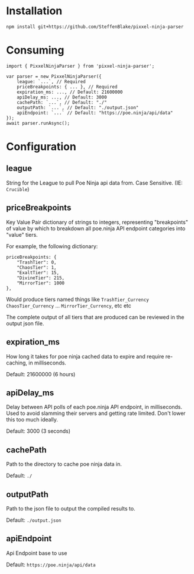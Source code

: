 # Installation

`npm install git+https://github.com/SteffenBlake/pixxel-ninja-parser`

# Consuming

```
import { PixxelNinjaParser } from 'pixxel-ninja-parser';

var parser = new PixxelNinjaParser({
    league: `...`, // Required
    priceBreakpoints: { ... }, // Required
    expiration_ms: ..., // Default: 21600000
    apiDelay_ms: ..., // Default: 3000
    cachePath: `...`, // Default: "./"
    outputPath: `...`, // Default: "./output.json"
    apiEndpoint: `...` // Default: "https://poe.ninja/api/data"
});
await parser.runAsync();
```

# Configuration

## league

String for the League to pull Poe Ninja api data from. Case Sensitive. (IE: `Crucible`)

## priceBreakpoints

Key Value Pair dictionary of strings to integers, representing "breakpoints" of value by which to breakdown all poe.ninja API endpoint categories into "value" tiers.

For example, the following dictionary:

```
priceBreakpoints: {
    "TrashTier": 0, 
    "ChaosTier": 1, 
    "ExaltTier": 15, 
    "DivineTier": 215,
    "MirrorTier": 1000
},
```

Would produce tiers named things like `TrashTier_Currency` `ChaosTier_Currency` ... `MirrorTier_Currency`, etc etc

The complete output of all tiers that are produced can be reviewed in the output json file.

## expiration_ms

How long it takes for poe ninja cached data to expire and require re-caching, in milliseconds.

Default: 21600000 (6 hours)

## apiDelay_ms

Delay between API polls of each poe.ninja API endpoint, in milliseconds. Used to avoid slamming their servers and getting rate limited. Don't lower this too much ideally.

Default: 3000 (3 seconds)

## cachePath

Path to the directory to cache poe ninja data in.

Default: `./`

## outputPath

Path to the json file to output the compiled results to.

Default: `./output.json`

## apiEndpoint

Api Endpoint base to use

Default: `https://poe.ninja/api/data`
